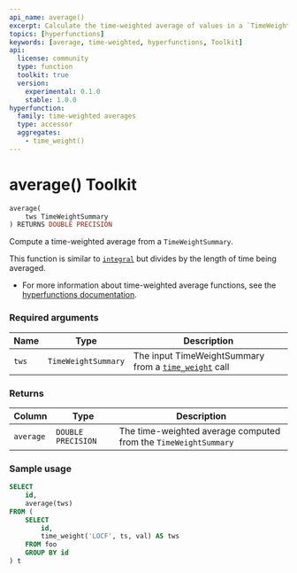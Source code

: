 ```yaml
---
api_name: average()
excerpt: Calculate the time-weighted average of values in a `TimeWeightSummary`
topics: [hyperfunctions]
keywords: [average, time-weighted, hyperfunctions, Toolkit]
api:
  license: community
  type: function
  toolkit: true
  version:
    experimental: 0.1.0
    stable: 1.0.0
hyperfunction:
  family: time-weighted averages
  type: accessor
  aggregates:
    - time_weight()
---
```


# average() <tag type="toolkit">Toolkit</tag>

```SQL
average(
    tws TimeWeightSummary
) RETURNS DOUBLE PRECISION
```

Compute a time-weighted average from a `TimeWeightSummary`.

This function is similar to [`integral`][hyperfunctions-integral] but divides by the length of time being averaged.

*   For more information about time-weighted average functions, see the
    [hyperfunctions documentation][hyperfunctions-time-weight-average].

### Required arguments

|Name|Type|Description|
|-|-|-|
|`tws`|`TimeWeightSummary`|The input TimeWeightSummary from a [`time_weight`][time_weight] call|

### Returns

|Column|Type|Description|
|-|-|-|
|`average`|`DOUBLE PRECISION`|The time-weighted average computed from the `TimeWeightSummary`|

### Sample usage

```SQL
SELECT
    id,
    average(tws)
FROM (
    SELECT
        id,
        time_weight('LOCF', ts, val) AS tws
    FROM foo
    GROUP BY id
) t
```

[hyperfunctions-time-weight-average]: /timescaledb/:currentVersion:/how-to-guides/hyperfunctions/time-weighted-averages/
[hyperfunctions-stats-agg]: /timescaledb/:currentVersion:/how-to-guides/hyperfunctions/stats-aggs/
[time_weight]: /api/:currentVersion:/hyperfunctions/time-weighted-averages/time_weight/
[hyperfunctions-integral]: /api/:currentVersion:/hyperfunctions/time-weighted-averages/integral-time-weight/
